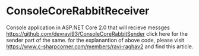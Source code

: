 # ConsoleCoreRabbitReceiver
Console application in ASP.NET Core 2.0 that will recieve messges
https://github.com/devravi93/ConsoleCoreRabbitSender click here for the sender part of the same.
for the explanantion of above code, please visit https://www.c-sharpcorner.com/members/ravi-raghav2 and find this article.
